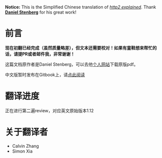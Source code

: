 **Notice:** This is the Simplified Chinese translation of *[http2 explained](http://daniel.haxx.se/http2/)*. Thank **[Daniel Stenberg](http://daniel.haxx.se/)** for his great work!

前言
=======

**现在初翻已经完成（虽然质量略差），但文本还需要校对！如果有童鞋想来帮忙的话，请提PR或者邮件我，非常谢谢！**

这篇文档原作者是Daniel Stenberg，可以去他[个人网站](http://daniel.haxx.se/http2/)下载原版pdf。

中文版暂时发布在Gitbook上，请[点此阅读](https://www.gitbook.com/book/ye11ow/http2-explained/details)

翻译进度
=======
正在进行第二遍review，对应英文原始版本1.12

关于翻译者
=======

* Calvin Zhang
* Simon Xia

